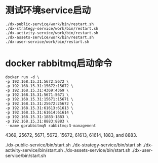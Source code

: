 # 测试环境service启动

```shell
./dx-public-service/work/bin/restart.sh
./dx-strategy-service/work/bin/restart.sh
./dx-activity-service/work/bin/restart.sh
./dx-assets-service/work/bin/restart.sh
./dx-user-service/work/bin/restart.sh 
```

# docker rabbitmq启动命令
```
docker run -d \
-p 192.168.15.31:5672:5672 \
-p 192.168.15.31:15672:15672 \
-p 192.168.15.31:4369:4369 \
-p 192.168.15.31:5671:5671 \
-p 192.168.15.31:15671:15671 \
-p 192.168.15.31:25672:25672 \
-p 192.168.15.31:61613:61613 \
-p 192.168.15.31:61614:61614 \
-p 192.168.15.31:1883:1883 \
-p 192.168.15.31:8883:8883 \
--name gprabbitmq5 rabbitmq:3-management
``` 
 4369, 25672, 5671, 5672, 15672, 61613, 61614, 1883, and 8883.

   ./dx-public-service/bin/start.sh
   ./dx-strategy-service/bin/start.sh
   ./dx-activity-service/bin/start.sh
   ./dx-assets-service/bin/start.sh
   ./dx-user-service/bin/start.sh 